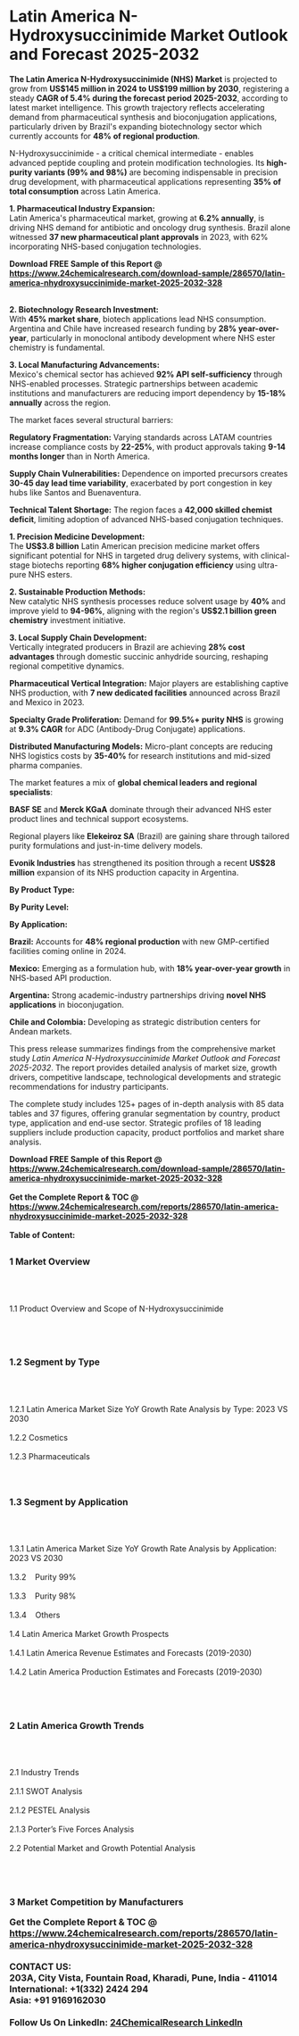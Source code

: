 <h1>Latin America N-Hydroxysuccinimide Market Outlook and Forecast 2025-2032</h1><p><strong>The Latin America N-Hydroxysuccinimide (NHS) Market</strong> is projected to grow from <strong>US$145 million in 2024 to US$199 million by 2030</strong>, registering a steady <strong>CAGR of 5.4% during the forecast period 2025-2032</strong>, according to latest market intelligence. This growth trajectory reflects accelerating demand from pharmaceutical synthesis and bioconjugation applications, particularly driven by Brazil's expanding biotechnology sector which currently accounts for <strong>48% of regional production</strong>.</p><p>N-Hydroxysuccinimide - a critical chemical intermediate - enables advanced peptide coupling and protein modification technologies. Its <strong>high-purity variants (99% and 98%)</strong> are becoming indispensable in precision drug development, with pharmaceutical applications representing <strong>35% of total consumption</strong> across Latin America.</p><p><strong>1. Pharmaceutical Industry Expansion:</strong><br>
Latin America's pharmaceutical market, growing at <strong>6.2% annually</strong>, is driving NHS demand for antibiotic and oncology drug synthesis. Brazil alone witnessed <strong>37 new pharmaceutical plant approvals</strong> in 2023, with 62% incorporating NHS-based conjugation technologies.</p><div><b>Download FREE Sample of this Report @ 
            <a href="https://www.24chemicalresearch.com/download-sample/286570/latin-america-nhydroxysuccinimide-market-2025-2032-328">
            https://www.24chemicalresearch.com/download-sample/286570/latin-america-nhydroxysuccinimide-market-2025-2032-328</a></b></div><br><p><strong>2. Biotechnology Research Investment:</strong><br>
With <strong>45% market share</strong>, biotech applications lead NHS consumption. Argentina and Chile have increased research funding by <strong>28% year-over-year</strong>, particularly in monoclonal antibody development where NHS ester chemistry is fundamental.</p><p><strong>3. Local Manufacturing Advancements:</strong><br>
Mexico's chemical sector has achieved <strong>92% API self-sufficiency</strong> through NHS-enabled processes. Strategic partnerships between academic institutions and manufacturers are reducing import dependency by <strong>15-18% annually</strong> across the region.</p><p>The market faces several structural barriers:</p><p><strong>Regulatory Fragmentation:</strong> Varying standards across LATAM countries increase compliance costs by <strong>22-25%</strong>, with product approvals taking <strong>9-14 months longer</strong> than in North America.</p><p><strong>Supply Chain Vulnerabilities:</strong> Dependence on imported precursors creates <strong>30-45 day lead time variability</strong>, exacerbated by port congestion in key hubs like Santos and Buenaventura.</p><p><strong>Technical Talent Shortage:</strong> The region faces a <strong>42,000 skilled chemist deficit</strong>, limiting adoption of advanced NHS-based conjugation techniques.</p><p><strong>1. Precision Medicine Development:</strong><br>
The <strong>US$3.8 billion</strong> Latin American precision medicine market offers significant potential for NHS in targeted drug delivery systems, with clinical-stage biotechs reporting <strong>68% higher conjugation efficiency</strong> using ultra-pure NHS esters.</p><p><strong>2. Sustainable Production Methods:</strong><br>
New catalytic NHS synthesis processes reduce solvent usage by <strong>40%</strong> and improve yield to <strong>94-96%</strong>, aligning with the region's <strong>US$2.1 billion green chemistry</strong> investment initiative.</p><p><strong>3. Local Supply Chain Development:</strong><br>
Vertically integrated producers in Brazil are achieving <strong>28% cost advantages</strong> through domestic succinic anhydride sourcing, reshaping regional competitive dynamics.</p><p><strong>Pharmaceutical Vertical Integration:</strong> Major players are establishing captive NHS production, with <strong>7 new dedicated facilities</strong> announced across Brazil and Mexico in 2023.</p><p><strong>Specialty Grade Proliferation:</strong> Demand for <strong>99.5%+ purity NHS</strong> is growing at <strong>9.3% CAGR</strong> for ADC (Antibody-Drug Conjugate) applications.</p><p><strong>Distributed Manufacturing Models:</strong> Micro-plant concepts are reducing NHS logistics costs by <strong>35-40%</strong> for research institutions and mid-sized pharma companies.</p><p>The market features a mix of <strong>global chemical leaders and regional specialists</strong>:</p><p><strong>BASF SE</strong> and <strong>Merck KGaA</strong> dominate through their advanced NHS ester product lines and technical support ecosystems.</p><p>Regional players like <strong>Elekeiroz SA</strong> (Brazil) are gaining share through tailored purity formulations and just-in-time delivery models.</p><p><strong>Evonik Industries</strong> has strengthened its position through a recent <strong>US$28 million</strong> expansion of its NHS production capacity in Argentina.</p><p><strong>By Product Type:</strong></p><p><strong>By Purity Level:</strong></p><p><strong>By Application:</strong></p><p><strong>Brazil:</strong> Accounts for <strong>48% regional production</strong> with new GMP-certified facilities coming online in 2024.</p><p><strong>Mexico:</strong> Emerging as a formulation hub, with <strong>18% year-over-year growth</strong> in NHS-based API production.</p><p><strong>Argentina:</strong> Strong academic-industry partnerships driving <strong>novel NHS applications</strong> in bioconjugation.</p><p><strong>Chile and Colombia:</strong> Developing as strategic distribution centers for Andean markets.</p><p>This press release summarizes findings from the comprehensive market study <em>Latin America N-Hydroxysuccinimide Market Outlook and Forecast 2025-2032</em>. The report provides detailed analysis of market size, growth drivers, competitive landscape, technological developments and strategic recommendations for industry participants.</p><p>The complete study includes 125+ pages of in-depth analysis with 85 data tables and 37 figures, offering granular segmentation by country, product type, application and end-use sector. Strategic profiles of 18 leading suppliers include production capacity, product portfolios and market share analysis.</p><div><b>Download FREE Sample of this Report @ 
            <a href="https://www.24chemicalresearch.com/download-sample/286570/latin-america-nhydroxysuccinimide-market-2025-2032-328">
            https://www.24chemicalresearch.com/download-sample/286570/latin-america-nhydroxysuccinimide-market-2025-2032-328</a></b></div><br><div><b>Get the Complete Report & TOC @ 
            <a href="https://www.24chemicalresearch.com/reports/286570/latin-america-nhydroxysuccinimide-market-2025-2032-328">
            https://www.24chemicalresearch.com/reports/286570/latin-america-nhydroxysuccinimide-market-2025-2032-328</a></b></div><br>
            <b>Table of Content:</b><p><h2><span style="font-size:16px"><strong>1 Market Overview&nbsp;&nbsp; &nbsp;</strong></span></h2><br />
<br />
<p>1.1 Product Overview and Scope of N-Hydroxysuccinimide&nbsp;</p><br />
<br />
<h2><strong><span style="font-size:16px">1.2 Segment by Type&nbsp;&nbsp; &nbsp;</span></strong></h2><br />
<br />
<p>1.2.1 Latin America Market Size YoY Growth Rate Analysis by Type: 2023 VS 2030&nbsp;&nbsp; &nbsp;<br /><br />
1.2.2 Cosmetics&nbsp;&nbsp; &nbsp;<br /><br />
1.2.3 Pharmaceuticals<br /><br />
<br />
<h2><span style="font-size:16px"><strong>1.3 Segment by Application&nbsp;&nbsp;</strong></span></h2><br />
<br />
<p>1.3.1 Latin America Market Size YoY Growth Rate Analysis by Application: 2023 VS 2030&nbsp;&nbsp; &nbsp;<br /><br />
1.3.2&nbsp;&nbsp; &nbsp;Purity 99%<br /><br />
1.3.3&nbsp;&nbsp; &nbsp;Purity 98%<br /><br />
1.3.4&nbsp;&nbsp; &nbsp;Others<br /><br />
1.4 Latin America Market Growth Prospects&nbsp;&nbsp; &nbsp;<br /><br />
1.4.1 Latin America Revenue Estimates and Forecasts (2019-2030)&nbsp;&nbsp; &nbsp;<br /><br />
1.4.2 Latin America Production Estimates and Forecasts (2019-2030)&nbsp;&nbsp;</p><br />
<br />
<h2><span style="font-size:16px"><strong>2 Latin America Growth Trends&nbsp;&nbsp; &nbsp;</strong></span></h2><br />
<br />
<p>2.1 Industry Trends&nbsp;&nbsp; &nbsp;<br /><br />
2.1.1 SWOT Analysis&nbsp;&nbsp; &nbsp;<br /><br />
2.1.2 PESTEL Analysis&nbsp;&nbsp; &nbsp;<br /><br />
2.1.3 Porter&rsquo;s Five Forces Analysis&nbsp;&nbsp; &nbsp;<br /><br />
2.2 Potential Market and Growth Potential Analysis&nbsp;&nbsp; &nbsp;</p><br />
<br />
<h2><span style="font-size:16px"><strong>3 Market Competition by Manufacturers&nbsp</p><div><b>Get the Complete Report & TOC @ 
            <a href="https://www.24chemicalresearch.com/reports/286570/latin-america-nhydroxysuccinimide-market-2025-2032-328">
            https://www.24chemicalresearch.com/reports/286570/latin-america-nhydroxysuccinimide-market-2025-2032-328</a></b></div><br><b>CONTACT US:</b><br>
            203A, City Vista, Fountain Road, Kharadi, Pune, India - 411014<br>
            International: +1(332) 2424 294<br>
            Asia: +91 9169162030 <br><br>
            Follow Us On LinkedIn: <a href="https://www.linkedin.com/company/24chemicalresearch/">24ChemicalResearch LinkedIn</a>